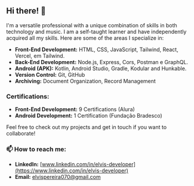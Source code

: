 ## Hi there! 👋

I'm a versatile professional with a unique combination of skills in both technology and music. I am a self-taught learner and have independently acquired all my skills. Here are some of the areas I specialize in:

- **Front-End Development:** HTML, CSS, JavaScript, Tailwind, React, Vercel, em Tailwind.
- **Back-End Development:** Node.js, Express, Cors, Postman e GraphQL.
- **Android (APK):** Kotlin, Android Studio, Gradle, Kodular and Hunkable.
- **Version Control:** Git, GitHub
- **Archiving:** Document Organization, Record Management

### Certifications:
- **Front-End Development:** 9 Certifications (Alura)
- **Android Development:** 1 Certification (Fundação Bradesco)

Feel free to check out my projects and get in touch if you want to collaborate!

### 📫 How to reach me:
- **LinkedIn:** [www.linkedin.com/in/elvis-developer](https://www.linkedin.com/in/elvis-developer)
- **Email:** [elvispereira070@gmail.com](mailto:elvispereira070@gmail.com)
